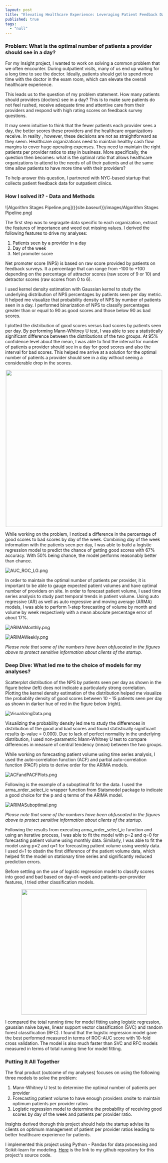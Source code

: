 ```yaml
---
layout: post
title: "Elevating Healthcare Experience: Leveraging Patient Feedback Data"
published: true
tags: 
  - "null"
---
```









### Problem: What is the optimal number of patients a provider should see in a day?

For my Insight project, I wanted to work on solving a common problem that we often encounter. During outpatient visits, many of us end up waiting for a long time to see the doctor. Ideally, patients should get to spend more time with the doctor in the exam room, which can elevate the overall healthcare experience. 

This leads us to the question of my problem statement. How many patients should providers (doctors) see in a day? This is to make sure patients do not feel rushed, receive adequate time and attentive care from their providers and respond with high rating scores on feedback survey questions.

It may seem intuitive to think that the fewer patients each provider sees a day, the better scores these providers and the healthcare organizations receive. In reality , however, these decisions are not as straightforward as they seem. Healthcare organizations need to maintain healthy cash flow margins to cover huge operating expenses. They need to maintain the right patients per provider ratios to stay in business. More specifically, the question then becomes: what is the optimal ratio that allows healthcare organizations to attend to the needs of all their patients and at the same time allow patients to have more time with their providers?

To help answer this question, I partnered with NYC-based startup that collects patient feedback data for outpatient clinics. 

### How I solved it? - Data and Methods

![Algorithm Stages Pipeline.png]({{site.baseurl}}/images/Algorithm Stages Pipeline.png)

The first step was to segragate data specific to each organization, extract the features of importance and weed out missing values. I derived the following features to drive my analyses:

1. Patients seen by a provider in a day
2. Day of the week
3. Net promoter score

Net promoter score (NPS) is based on raw score provided by patients on feedback surveys. It a percentage that can range from -100 to +100 depending on the percentage of attractor scores (raw score of 9 or 10) and detractor scores (raw scores from 0 to 6). 

I used kernel density estimation with Gaussian kernel to study the underlying distribution of NPS percentages by patients seen per day metric. It helped me visualize that probability density of NPS by number of patients seen in a day. I performed binarization of NPS to classify percentages greater than or equal to 90 as good scores and those below 90 as bad scores.

I plotted the distribution of good scores versus bad scores by patients seen per day. By performing Mann-Whitney U test, I was able to see a statistically significant difference between the distributions of the two groups. At 95% confidence level about the mean, I was able to find the interval for number of patients a provider should see in a day for good scores and also the interval for bad scores. This helped me arrive at a solution for the optimal number of patients a provider should see in a day without seeing a considerable drop in the scores.

<p align="center">
<img src="{{site.baseurl}}/images/Histogram_volume_nps_2.png" width="500">
</p>

While working on the problem, I noticed a difference in the percentage of good scores to bad scores by day of the week. Combining day of the week information with the patients seen per day, I was able to build a logistic regression model to predict the chance of getting good scores with 67% accuracy. With 50% being chance, the model performs reasonably better than chance.

![AUC_ROC_LG.png]({{site.baseurl}}/images/AUC_ROC_LG.png)

In order to maintain the optimal number of patients per provider, it is important to be able to gauge expected patient volumes and have optimal number of providers on site. In order to forecast patient volume, I used time series analysis to study past temporal trends in patient volume. Using auto regressive (AR) as well as auto regressive and moving average (ARMA) models, I was able to perform 1-step forecasting of volume by month and volume by week respectively with a mean absolute percentage error of about 17%.

![ARIMAMonthly.png]({{site.baseurl}}/images/ARIMAMonthly.png)

![ARIMAWeekly.png]({{site.baseurl}}/images/ARIMAWeekly.png)


_Please note that some of the numbers have been obfuscated in the figures above to protect sensitive information about clients of the startup._

### Deep Dive: What led me to the choice of models for my analyses?

Scatterplot distribution of the NPS by patients seen per day as shown in the figure below (left) does not indicate a particularly strong correlation. Plotting the kernel density estimation of the distribution helped me visualize the probablity density of good scores between 10 - 15 patients seen per day as shown in darker hue of red in the figure below (right).

![VisualizingData.png]({{site.baseurl}}/images/VisualizingData.png)

Visualizing the probability density led me to study the differences in distribution of the good and bad scores and found statistically significant results (p-value = 0.000). Due to lack of perfect normality in the underlying distribution, I used non-parametric Mann-Whitney U test to compare differences in measure of central tendency (mean) between the two groups.  

While working on forecasting patient volume using time series analysis, I used the auto-correlation function (ACF) and partial auto-correlation function (PACF) plots to derive order for the ARIMA models.  

![ACFandPACFPlots.png]({{site.baseurl}}/images/ACFandPACFPlots.png)

Following is the example of a suboptimal fit for the data. I used the arma_order_select_ic wrapper function from Statsmodel package to indicate a good choice for the p and q terms of the ARIMA model. 

![ARIMASuboptimal.png]({{site.baseurl}}/images/ARIMASuboptimal.png)

_Please note that some of the numbers have been obfuscated in the figures above to protect sensitive information about clients of the startup._


Following the results from executing arma_order_select_ic function and using an iterative process, I was able to fit the model with p=2 and q=0 for forecasting patient volume using monthly data. Similarly, I was able to fit the model using p=2 and q=1 for forecasting patient volume using weekly data. I used d=1 to obatin the first difference of the patient volume data, which helped fit the model on stationary time series and significantly reduced prediction errors.


Before settling on the use of logistic regression model to classify scores into good and bad based on day-of-week and patients-per-provider features, I tried other classification models.

<p align="center">
<img src="{{site.baseurl}}/images/PredictiveModelComparison.png" width="400">
</p>

I compared the total running time for model fitting using logistic regression, gaussian naive bayes, linear support vector classification (SVC) and random forest classification (RFC). I found that the logistic regression model gave the best performed measured in terms of ROC-AUC score with 10-fold cross validation. The model is also much faster than SVC and RFC models measured in terms of total running time for model fitting.


### Putting It All Together

The final product (outcome of my analyses) focuses on using the following three models to solve the problem:

1. Mann-Whitney U test to determine the optimal number of patients per provider
2. Forecasting patient volume to have enough providers onsite to maintain 	optimum patients per provider ratios
3. Logistic regression model to determine the probability of receiving good scores by day of the week and patients per provider ratio.

Insights derived thorugh this project should help the startup advise its clients on optimum management of patient per provider ratios leading to better healthcare experience for patients. 

I implemented this project using Python - Pandas for data processing and Scikit-learn for modeling. [Here](https://github.com/anjalibshah/insight-data-science-project.git "Insight Project Github Repository") is the link to my github repository for this project's source code.
